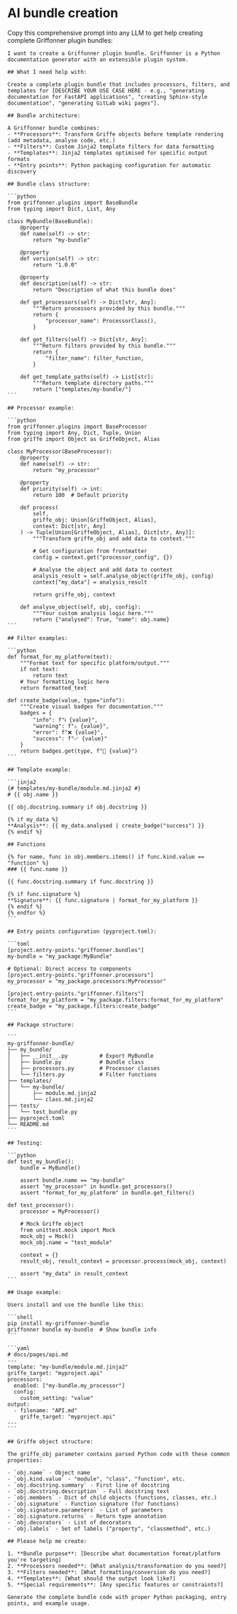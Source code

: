 # AI bundle creation

Copy this comprehensive prompt into any LLM to get help creating complete Griffonner plugin bundles:

````text
I want to create a Griffonner plugin bundle. Griffonner is a Python documentation generator with an extensible plugin system.

## What I need help with:

Create a complete plugin bundle that includes processors, filters, and templates for [DESCRIBE YOUR USE CASE HERE - e.g., "generating documentation for FastAPI applications", "creating Sphinx-style documentation", "generating GitLab wiki pages"].

## Bundle architecture:

A Griffonner bundle combines:
- **Processors**: Transform Griffe objects before template rendering (add metadata, analyse code, etc.)
- **Filters**: Custom Jinja2 template filters for data formatting
- **Templates**: Jinja2 templates optimised for specific output formats
- **Entry points**: Python packaging configuration for automatic discovery

## Bundle class structure:

```python
from griffonner.plugins import BaseBundle
from typing import Dict, List, Any

class MyBundle(BaseBundle):
    @property
    def name(self) -> str:
        return "my-bundle"
    
    @property
    def version(self) -> str:
        return "1.0.0"
    
    @property
    def description(self) -> str:
        return "Description of what this bundle does"
    
    def get_processors(self) -> Dict[str, Any]:
        """Return processors provided by this bundle."""
        return {
            "processor_name": ProcessorClass(),
        }
    
    def get_filters(self) -> Dict[str, Any]:
        """Return filters provided by this bundle."""
        return {
            "filter_name": filter_function,
        }
    
    def get_template_paths(self) -> List[str]:
        """Return template directory paths."""
        return ["templates/my-bundle/"]
```

## Processor example:

```python
from griffonner.plugins import BaseProcessor
from typing import Any, Dict, Tuple, Union
from griffe import Object as GriffeObject, Alias

class MyProcessor(BaseProcessor):
    @property
    def name(self) -> str:
        return "my_processor"
    
    @property
    def priority(self) -> int:
        return 100  # Default priority
    
    def process(
        self, 
        griffe_obj: Union[GriffeObject, Alias], 
        context: Dict[str, Any]
    ) -> Tuple[Union[GriffeObject, Alias], Dict[str, Any]]:
        """Transform griffe_obj and add data to context."""
        
        # Get configuration from frontmatter
        config = context.get("processor_config", {})
        
        # Analyse the object and add data to context
        analysis_result = self.analyse_object(griffe_obj, config)
        context["my_data"] = analysis_result
        
        return griffe_obj, context
    
    def analyse_object(self, obj, config):
        """Your custom analysis logic here."""
        return {"analysed": True, "name": obj.name}
```

## Filter examples:

```python
def format_for_my_platform(text):
    """Format text for specific platform/output."""
    if not text:
        return text
    # Your formatting logic here
    return formatted_text

def create_badge(value, type="info"):
    """Create visual badges for documentation."""
    badges = {
        "info": f"ℹ️ {value}",
        "warning": f"⚠️ {value}", 
        "error": f"❌ {value}",
        "success": f"✅ {value}"
    }
    return badges.get(type, f"📝 {value}")
```

## Template example:

```jinja2
{# templates/my-bundle/module.md.jinja2 #}
# {{ obj.name }}

{{ obj.docstring.summary if obj.docstring }}

{% if my_data %}
**Analysis**: {{ my_data.analysed | create_badge("success") }}
{% endif %}

## Functions

{% for name, func in obj.members.items() if func.kind.value == "function" %}
### {{ func.name }}

{{ func.docstring.summary if func.docstring }}

{% if func.signature %}
**Signature**: {{ func.signature | format_for_my_platform }}
{% endif %}
{% endfor %}
```

## Entry points configuration (pyproject.toml):

```toml
[project.entry-points."griffonner.bundles"]
my-bundle = "my_package:MyBundle"

# Optional: Direct access to components
[project.entry-points."griffonner.processors"]
my_processor = "my_package.processors:MyProcessor"

[project.entry-points."griffonner.filters"]
format_for_my_platform = "my_package.filters:format_for_my_platform"
create_badge = "my_package.filters:create_badge"
```

## Package structure:

```
my-griffonner-bundle/
├── my_bundle/
│   ├── __init__.py          # Export MyBundle
│   ├── bundle.py            # Bundle class
│   ├── processors.py        # Processor classes
│   └── filters.py           # Filter functions
├── templates/
│   └── my-bundle/
│       ├── module.md.jinja2
│       └── class.md.jinja2
├── tests/
│   └── test_bundle.py
├── pyproject.toml
└── README.md
```

## Testing:

```python
def test_my_bundle():
    bundle = MyBundle()
    
    assert bundle.name == "my-bundle"
    assert "my_processor" in bundle.get_processors()
    assert "format_for_my_platform" in bundle.get_filters()

def test_processor():
    processor = MyProcessor()
    
    # Mock Griffe object
    from unittest.mock import Mock
    mock_obj = Mock()
    mock_obj.name = "test_module"
    
    context = {}
    result_obj, result_context = processor.process(mock_obj, context)
    
    assert "my_data" in result_context
```

## Usage example:

Users install and use the bundle like this:

```shell
pip install my-griffonner-bundle
griffonner bundle my-bundle  # Show bundle info
```

```yaml
# docs/pages/api.md
---
template: "my-bundle/module.md.jinja2"
griffe_target: "myproject.api"
processors:
  enabled: ["my-bundle.my_processor"]
  config:
    custom_setting: "value"
output:
  - filename: "API.md"
    griffe_target: "myproject.api"
---
```

## Griffe object structure:

The griffe_obj parameter contains parsed Python code with these common properties:

- `obj.name` - Object name
- `obj.kind.value` - "module", "class", "function", etc.
- `obj.docstring.summary` - First line of docstring
- `obj.docstring.description` - Full docstring text  
- `obj.members` - Dict of child objects (functions, classes, etc.)
- `obj.signature` - Function signature (for functions)
- `obj.signature.parameters` - List of parameters
- `obj.signature.returns` - Return type annotation
- `obj.decorators` - List of decorators
- `obj.labels` - Set of labels ("property", "classmethod", etc.)

## Please help me create:

1. **Bundle purpose**: [Describe what documentation format/platform you're targeting]
2. **Processors needed**: [What analysis/transformation do you need?]  
3. **Filters needed**: [What formatting/conversion do you need?]
4. **Templates**: [What should the output look like?]
5. **Special requirements**: [Any specific features or constraints?]

Generate the complete bundle code with proper Python packaging, entry points, and example usage.
````